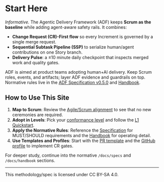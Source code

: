 # Start Here

_Informative._ The Agentic Delivery Framework (ADF) keeps **Scrum as the baseline** while adding agent-aware safety rails. It combines:

- **Change Request (CR)-First flow** so every Increment is governed by a single merge request.
- **Sequential Subtask Pipeline (SSP)** to serialize human/agent contributions on one Story branch.
- **Delivery Pulse**: a ≤10 minute daily checkpoint that inspects merged work and quality gates.

ADF is aimed at product teams adopting human+AI delivery. Keep Scrum roles, events, and artifacts; layer ADF evidence and guardrails on top. Normative rules live in the [ADF Specification v0.5.0](../specs/adf-spec-v0.5.0.md) and [Handbook](../handbook/ssp.md).

## How to Use This Site

1. **Map to Scrum**: Review the [Agile/Scrum alignment](agile-scrum-map.md) to see that no new ceremonies are required.
2. **Adopt in Levels**: Pick your [conformance level](adoption-guide.md) and follow the [L1 Quickstart](quickstart-l1.md).
3. **Apply the Normative Rules**: Reference the [Specification](../specs/adf-spec-v0.5.0.md) for MUST/SHOULD requirements and the [Handbook](../handbook/ssp.md) for operating detail.
4. **Use Templates and Profiles**: Start with the [PR template](../templates/pr-template.md) and the [GitHub profile](../profiles/github.md) to implement CR gates.

For deeper study, continue into the normative `/docs/specs` and `/docs/handbook` sections.

---

This methodology/spec is licensed under CC BY-SA 4.0.
